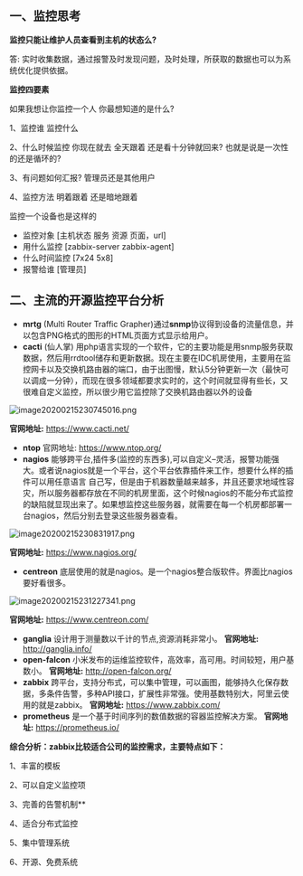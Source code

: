 ## 一、监控思考

**监控只能让维护人员查看到主机的状态么?**

答: 实时收集数据，通过报警及时发现问题，及时处理，所获取的数据也可以为系统优化提供依据。

**监控四要素**

如果我想让你监控一个人 你最想知道的是什么?

1、监控谁 监控什么

2、什么时候监控 你现在就去 全天跟着 还是看十分钟就回来? 也就是说是一次性的还是循环的?

3、有问题如何汇报? 管理员还是其他用户

4、监控方法 明着跟着 还是暗地跟着

监控一个设备也是这样的

- 监控对象 [主机状态 服务 资源 页面，url]
- 用什么监控 [zabbix-server zabbix-agent]
- 什么时间监控 [7x24 5x8]
- 报警给谁 [管理员]

## 二、主流的开源监控平台分析

- **mrtg** (Multi Router Traffic Grapher)通过**snmp**协议得到设备的流量信息，并以包含PNG格式的图形的HTML页面方式显示给用户。
- **cacti** (仙人掌) 用php语言实现的一个软件，它的主要功能是用snmp服务获取数据，然后用rrdtool储存和更新数据。现在主要在IDC机房使用，主要用在监控网卡以及交换机路由器的端口，由于出图慢，默认5分钟更新一次（最快可以调成一分钟），而现在很多领域都要求实时的，这个时间就显得有些长，又很难自定义监控，所以很少用它监控除了交换机路由器以外的设备

![image20200215230745016.png](https://www.zutuanxue.com:8000/static/media/images/2020/10/24/1603527916848.png)

**官网地址:** https://www.cacti.net/



- **ntop** 官网地址: https://www.ntop.org/
- **nagios** 能够跨平台,插件多(监控的东西多),可以自定义–灵活，报警功能强大。或者说nagios就是一个平台，这个平台依靠插件来工作，想要什么样的插件可以用任意语言 自己写，但是由于机器数量越来越多，并且还要求地域性容灾，所以服务器都存放在不同的机房里面，这个时候nagios的不能分布式监控的缺陷就显现出来了。如果想监控这些服务器，就需要在每一个机房都部署一台nagios，然后分别去登录这些服务器查看。

![image20200215230831917.png](https://www.zutuanxue.com:8000/static/media/images/2020/10/24/1603527942944.png)

**官网地址:** https://www.nagios.org/

- **centreon** 底层使用的就是nagios。是一个nagios整合版软件。界面比nagios要好看很多。

![image20200215231227341.png](https://www.zutuanxue.com:8000/static/media/images/2020/10/24/1603527997788.png)

**官网地址:** https://www.centreon.com/

- **ganglia** 设计用于测量数以千计的节点,资源消耗非常小。
	**官网地址:** http://ganglia.info/
- **open-falcon** 小米发布的运维监控软件，高效率，高可用。时间较短，用户基数小。
	**官网地址:** http://open-falcon.org/
- **zabbix** 跨平台，支持分布式，可以集中管理，可以画图，能够持久化保存数据，多条件告警，多种API接口，扩展性非常强。使用基数特别大，阿里云使用的就是zabbix。
	**官网地址:** https://www.zabbix.com/
- **prometheus** 是一个基于时间序列的数值数据的容器监控解决方案。
	**官网地址:** https://prometheus.io/

**综合分析：zabbix比较适合公司的监控需求，主要特点如下：**

1、丰富的模板

2、可以自定义监控项

3、完善的告警机制**

4、适合分布式监控

5、集中管理系统

6、开源、免费系统
